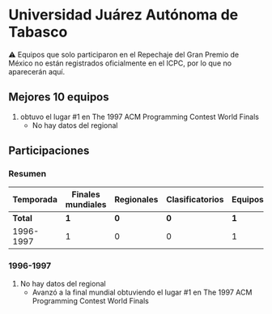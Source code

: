 ---
---

# Universidad Juárez Autónoma de Tabasco

:warning: Equipos que solo participaron en el Repechaje del Gran Premio de México no están registrados oficialmente en el ICPC, por lo que no aparecerán aquí.

## Mejores 10 equipos

1. _<Desconocido>_ obtuvo el lugar #1 en The 1997 ACM Programming Contest World Finals
    - No hay datos del regional

## Participaciones

### Resumen

| Temporada | Finales mundiales | Regionales | Clasificatorios | Equipos |
| --- | --- | --- | --- | --- |
| **Total** | **1** | **0** | **0** | **1** |
| 1996-1997 | 1 | 0 | 0 | 1 |

### 1996-1997

1. No hay datos del regional
    - Avanzó a la final mundial obtuviendo el lugar #1 en The 1997 ACM Programming Contest World Finals



